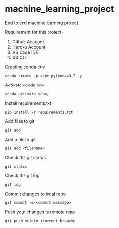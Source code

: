 # machine_learning_project

End to end machine learning project.

Requirement for this project-

1. Github Account
2. Heroku Account
3. VS Code IDE
4. Git CLI

Creating conda env

```
conda create -p venv python==3.7 -y
```

Activate conda env

```
conda activate venv/
```

Install requirements.txt

```
pip install -r requirements.txt
```

Add files to git

```
git add .
```

Add a file to git

```
git add <filename>
```

Check the git status

```
git status
```

Check the git log

```
git log
```

Commit changes to local repo

```
git commit -m <commit message>
```

Push your changes to remote repo

```
git push origin <current branch>
```
